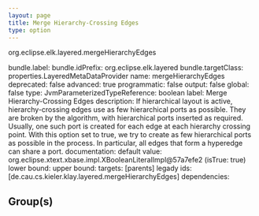 ```yaml
---
layout: page
title: Merge Hierarchy-Crossing Edges
type: option
---
```

org.eclipse.elk.layered.mergeHierarchyEdges

bundle.label: 
bundle.idPrefix: org.eclipse.elk.layered
bundle.targetClass: properties.LayeredMetaDataProvider
name: mergeHierarchyEdges
deprecated: false
advanced: true
programmatic: false
output: false
global: false
type: JvmParameterizedTypeReference: boolean
label: Merge Hierarchy-Crossing Edges
description: If hierarchical layout is active, hierarchy-crossing edges use as few hierarchical ports
		as possible. They are broken by the algorithm, with hierarchical ports inserted as
		required. Usually, one such port is created for each edge at each hierarchy crossing point.
		With this option set to true, we try to create as few hierarchical ports as possible in
		the process. In particular, all edges that form a hyperedge can share a port.
documentation: 
default value: org.eclipse.xtext.xbase.impl.XBooleanLiteralImpl@57a7efe2 (isTrue: true)
lower bound: 
upper bound: 
targets: [parents]
legady ids: [de.cau.cs.kieler.klay.layered.mergeHierarchyEdges]
dependencies:

## Group(s)


